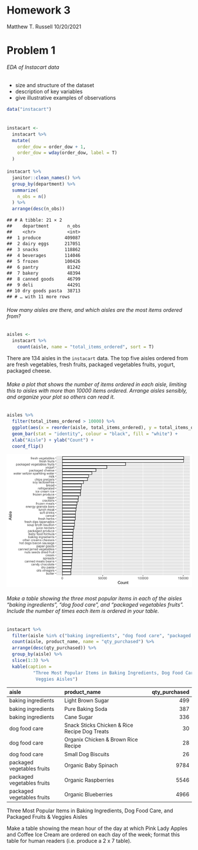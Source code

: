 Homework 3
================
Matthew T. Russell
10/20/2021

# Problem 1

###### EDA of Instacart data

-   size and structure of the dataset
-   description of key variables
-   give illustrative examples of observations

``` r
data("instacart")


instacart <-
  instacart %>% 
  mutate(
    order_dow = order_dow + 1,
    order_dow = wday(order_dow, label = T)
  )

instacart %>% 
  janitor::clean_names() %>%
  group_by(department) %>% 
  summarize(
    n_obs = n()
  ) %>% 
  arrange(desc(n_obs))
```

    ## # A tibble: 21 × 2
    ##    department       n_obs
    ##    <chr>            <int>
    ##  1 produce         409087
    ##  2 dairy eggs      217051
    ##  3 snacks          118862
    ##  4 beverages       114046
    ##  5 frozen          100426
    ##  6 pantry           81242
    ##  7 bakery           48394
    ##  8 canned goods     46799
    ##  9 deli             44291
    ## 10 dry goods pasta  38713
    ## # … with 11 more rows

###### How many aisles are there, and which aisles are the most items ordered from?

``` r
aisles <-
  instacart %>% 
    count(aisle, name = "total_items_ordered", sort = T)
```

There are 134 aisles in the `instacart` data. The top five aisles
ordered from are fresh vegetables, fresh fruits, packaged vegetables
fruits, yogurt, packaged cheese.

###### Make a plot that shows the number of items ordered in each aisle, limiting this to aisles with more than 10000 items ordered. Arrange aisles sensibly, and organize your plot so others can read it.

``` r
aisles %>% 
  filter(total_items_ordered > 10000) %>% 
  ggplot(aes(x = reorder(aisle, total_items_ordered), y = total_items_ordered)) +
  geom_bar(stat = "identity", colour = "black", fill = "white") + 
  xlab("Aisle") + ylab("Count") +
  coord_flip()
```

![](p8105_hw3_mtr2143_files/figure-gfm/unnamed-chunk-3-1.png)<!-- -->

###### Make a table showing the three most popular items in each of the aisles “baking ingredients”, “dog food care”, and “packaged vegetables fruits”. Include the number of times each item is ordered in your table.

``` r
instacart %>% 
  filter(aisle %in% c("baking ingredients", "dog food care", "packaged vegetables fruits")) %>% 
  count(aisle, product_name, name = "qty_purchased") %>% 
  arrange(desc(qty_purchased)) %>% 
  group_by(aisle) %>% 
  slice(1:3) %>% 
  kable(caption = 
          "Three Most Popular Items in Baking Ingredients, Dog Food Care, and Packaged Fruits &
           Veggies Aisles")
```

| aisle                      | product\_name                                 | qty\_purchased |
|:---------------------------|:----------------------------------------------|---------------:|
| baking ingredients         | Light Brown Sugar                             |            499 |
| baking ingredients         | Pure Baking Soda                              |            387 |
| baking ingredients         | Cane Sugar                                    |            336 |
| dog food care              | Snack Sticks Chicken & Rice Recipe Dog Treats |             30 |
| dog food care              | Organix Chicken & Brown Rice Recipe           |             28 |
| dog food care              | Small Dog Biscuits                            |             26 |
| packaged vegetables fruits | Organic Baby Spinach                          |           9784 |
| packaged vegetables fruits | Organic Raspberries                           |           5546 |
| packaged vegetables fruits | Organic Blueberries                           |           4966 |

Three Most Popular Items in Baking Ingredients, Dog Food Care, and
Packaged Fruits & Veggies Aisles

Make a table showing the mean hour of the day at which Pink Lady Apples
and Coffee Ice Cream are ordered on each day of the week; format this
table for human readers (i.e. produce a 2 x 7 table).

